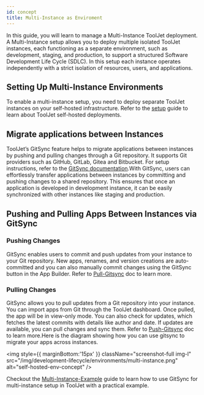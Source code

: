 ```yaml
---
id: concept
title: Multi-Instance as Enviroment
---
```



In this guide, you will learn to manage a Multi-Instance ToolJet deployment. A Multi-Instance setup allows you to deploy multiple isolated ToolJet instances, each functioning as a separate environment, such as development, staging, and production, to support a structured Software Development Life Cycle (SDLC). In this setup each instance operates independently with a strict isolation of resources, users, and applications.

## Setting Up Multi-Instance Environments

To enable a multi-instance setup, you need to deploy separate ToolJet instances on your self-hosted infrastructure. Refer to the [setup](/docs) guide to learn about ToolJet self-hosted deployments.

## Migrate applications between Instances

ToolJet’s GitSync feature helps to migrate applications between instances by pushing and pulling changes through a Git repository. It supports Git providers such as GitHub, GitLab, Gitea and Bitbucket. For setup instructions, refer to the [GitSync documentation](/docs).With GitSync, users can effortlessly transfer applications between instances by committing and pushing changes to a shared repository. This ensures that once an application is developed in development instance, it can be easily synchronized with other instances like staging and production.

## Pushing and Pulling Apps Between Instances via GitSync

### Pushing Changes

GitSync enables users to commit and push updates from your instance to your Git repository. New apps, renames, and version creations are auto-committed and you can also manually commit changes using the GitSync button in the App Builder. Refer to [Pull-Gitsync](/docs) doc to learn more.

### Pulling Changes

GitSync allows you to pull updates from a Git repository into your instance. You can import apps from Git through the ToolJet dashboard. Once pulled, the app will be in view-only mode. You can also check for updates, which fetches the latest commits with details like author and date. If updates are available, you can pull changes and sync them. Refer to [Push-Gitsync](/docs) doc to learn more.Here is the diagram showing how you can use gitsync to migrate your apps across instances.

<img style={{ marginBottom:'15px' }} className="screenshot-full img-l" src="/img/development-lifecycle/environments/multi-instance.png" alt="self-hosted-env-concept" />

Checkout the [Multi-Instance-Example](/docs) guide to learn how to use GitSync for multi-instance setup in ToolJet with a practical example.